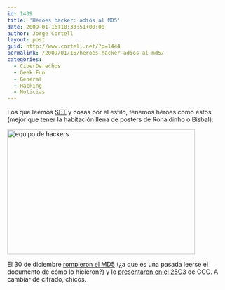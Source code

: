 ```yaml
---
id: 1439
title: 'Héroes hacker: adiós al MD5'
date: 2009-01-16T18:33:51+00:00
author: Jorge Cortell
layout: post
guid: http://www.cortell.net/?p=1444
permalink: /2009/01/16/heroes-hacker-adios-al-md5/
categories:
  - CiberDerechos
  - Geek Fun
  - General
  - Hacking
  - Noticias
---
```

Los que leemos <a title="http://set-ezine.org" href="http://set-ezine.org" target="_blank">SET</a> y cosas por el estilo, tenemos héroes como estos (mejor que tener la habitación llena de posters de Ronaldinho o Bisbal):

<img src="http://www.win.tue.nl/hashclash/rogue-ca/images/team.png" alt="equipo de hackers" width="428" height="285" />

El 30 de diciembre <a title="http://www.win.tue.nl/hashclash/rogue-ca/" href="http://www.win.tue.nl/hashclash/rogue-ca/" target="_blank">rompieron el MD5</a> (¿a que es una pasada leerse el documento de cómo lo hicieron?) y lo <a title="http://events.ccc.de/congress/2008/wiki/Conference_Recordings" href="http://events.ccc.de/congress/2008/wiki/Conference_Recordings" target="_blank">presentaron en el 25C3</a> de CCC. A cambiar de cifrado, chicos.